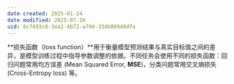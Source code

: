 ```yaml
---
date created: 2025-01-24
date modified: 2025-07-10
uid: 8c7493c8-3ea2-4b72-a794-334b06946dfa
---
```

**损失函数（loss function）**用于衡量模型预测结果与真实目标值之间的差异，是模型训练过程中指导参数调整的依据。不同任务会使用不同的损失函数：回归问题常用均方误差 (Mean Squared Error, **MSE**)，分类问题常用交叉熵损失 (Cross-Entropy loss) 等。
